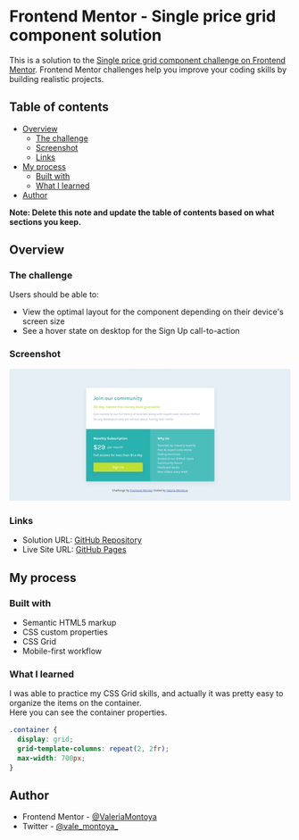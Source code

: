 # Frontend Mentor - Single price grid component solution

This is a solution to the [Single price grid component challenge on Frontend Mentor](https://www.frontendmentor.io/challenges/single-price-grid-component-5ce41129d0ff452fec5abbbc). Frontend Mentor challenges help you improve your coding skills by building realistic projects.

## Table of contents

- [Overview](#overview)
  - [The challenge](#the-challenge)
  - [Screenshot](#screenshot)
  - [Links](#links)
- [My process](#my-process)
  - [Built with](#built-with)
  - [What I learned](#what-i-learned)
- [Author](#author)

**Note: Delete this note and update the table of contents based on what sections you keep.**

## Overview

### The challenge

Users should be able to:

- View the optimal layout for the component depending on their device's screen size
- See a hover state on desktop for the Sign Up call-to-action

### Screenshot

![](./images/single-price-component.png)

### Links

- Solution URL: [GitHub Repository](https://github.com/ValeriaMontoya/single-price-grid-component)
- Live Site URL: [GitHub Pages](https://valeriamontoya.github.io/single-price-grid-component/)

## My process

### Built with

- Semantic HTML5 markup
- CSS custom properties
- CSS Grid
- Mobile-first workflow

### What I learned

I was able to practice my CSS Grid skills, and actually it was pretty easy to organize the items on the container.  
Here you can see the container properties.

```css
.container {
  display: grid;
  grid-template-columns: repeat(2, 2fr);
  max-width: 700px;
}
```

## Author

- Frontend Mentor - [@ValeriaMontoya](https://www.frontendmentor.io/profile/ValeriaMontoya)
- Twitter - [@vale_montoya\_](https://twitter.com/vale_montoya_)
